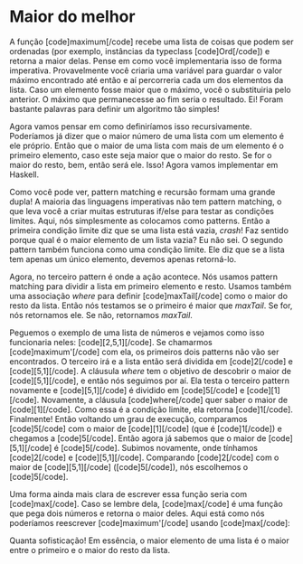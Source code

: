Maior do melhor
===============

A função [code]maximum[/code] recebe uma lista de coisas que podem ser ordenadas (por exemplo, 
instâncias da typeclass [code]Ord[/code]) e retorna a maior delas. Pense em como você implementaria 
isso de forma imperativa. Provavelmente você criaria uma variável para guardar o valor máximo encontrado 
até então e aí percorreria cada um dos elementos da lista. Caso um elemento fosse maior que o máximo, 
você o substituiria pelo anterior. O máximo que permanecesse ao fim seria o resultado. Ei! Foram bastante 
palavras para definir um algoritmo tão simples!

Agora vamos pensar em como definiríamos isso recursivamente. Poderíamos já dizer que o maior número de uma lista 
com um elemento é ele próprio. Então que o maior de uma lista com mais de um elemento é o primeiro 
elemento, caso este seja maior que o maior do resto. Se for o maior do resto, bem, então será ele. 
Isso! Agora vamos implementar em Haskell.

Como você pode ver, pattern matching e recursão formam uma grande dupla! A maioria das linguagens 
imperativas não tem pattern matching, o que leva você a criar muitas estruturas if/else para testar 
as condições limites. Aqui, nós simplesmente as colocamos como patterns. Então a primeira condição 
limite diz que se uma lista está vazia, <i>crash</i>! Faz sentido porque qual é o maior elemento de um lista 
vazia? Eu não sei. O segundo pattern também funciona como uma condição limite. Ele diz que se a lista 
tem apenas um único elemento, devemos apenas retorná-lo.

Agora, no terceiro pattern é onde a ação acontece. Nós usamos pattern matching para dividir a lista em 
primeiro elemento e resto. Usamos também uma associação <i>where</i> para definir [code]maxTail[/code] como 
o maior do resto da lista. Então nós testamos se o primeiro é maior que <i>maxTail</i>. Se for, 
nós retornamos ele. Se não, retornamos <i>maxTail</i>.

Peguemos o exemplo de uma lista de números e vejamos como isso funcionaria neles: [code][2,5,1][/code]. 
Se chamarmos [code]maximum'[/code] com ela, os primeiros dois patterns não vão ser encontrados. 
O terceiro irá e a lista então será dividida em [code]2[/code] e [code][5,1][/code]. A cláusula 
<i>where</i> tem o objetivo de descobrir o maior de [code][5,1][/code], e então nós seguimos por aí. 
Ela testa o terceiro pattern novamente e [code][5,1][/code] é dividido em [code]5[/code] e 
[code][1][/code]. Novamente, a cláusula [code]where[/code] quer saber o maior de [code][1][/code]. 
Como essa é a condição limite, ela retorna [code]1[/code]. Finalmente! Então voltando um grau de 
execução, comparamos [code]5[/code] com o maior de [code][1][/code] (que é [code]1[/code]) e 
chegamos a [code]5[/code]. Então agora já sabemos que o maior de [code][5,1][/code] é [code]5[/code]. 
Subimos novamente, onde tínhamos [code]2[/code] e [code][5,1][/code]. Comparando [code]2[/code] com o 
maior de [code][5,1][/code] ([code]5[/code]), nós escolhemos o [code]5[/code].

Uma forma ainda mais clara de escrever essa função seria com [code]max[/code]. Caso se lembre dela, 
[code]max[/code] é uma função que pega dois números e retorna o maior deles. Aqui está como nós 
poderíamos reescrever [code]maximum'[/code] usando [code]max[/code]:

Quanta sofisticação! Em essência, o maior elemento de uma lista é o maior entre o primeiro e o maior 
do resto da lista.
